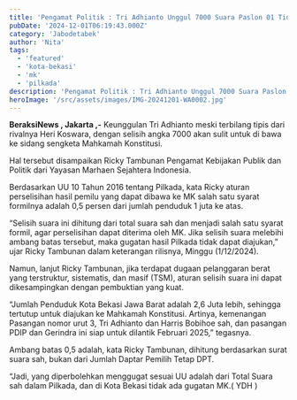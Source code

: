 ```yaml
---
title: 'Pengamat Politik : Tri Adhianto Unggul 7000 Suara Paslon 01 Tidak Penuhi Syarat Bawa ke MK'
pubDate: '2024-12-01T06:19:43.000Z'
category: 'Jabodetabek'
author: 'Nita'
tags:
  - 'featured'
  - 'kota-bekasi'
  - 'mk'
  - 'pilkada'
description: 'Pengamat Politik : Tri Adhianto Unggul 7000 Suara Paslon 01 Tidak Penuhi Syarat Bawa ke MK'
heroImage: '/src/assets/images/IMG-20241201-WA0002.jpg'
---
```


**BeraksiNews , Jakarta ,-** Keunggulan Tri Adhianto meski terbilang tipis dari rivalnya Heri Koswara, dengan selisih angka 7000 akan sulit untuk di bawa ke sidang sengketa Mahkamah Konstitusi.

Hal tersebut disampaikan Ricky Tambunan Pengamat Kebijakan Publik dan Politik dari Yayasan Marhaen Sejahtera Indonesia.

Berdasarkan UU 10 Tahun 2016 tentang Pilkada, kata Ricky aturan perselisihan hasil pemilu yang dapat dibawa ke MK salah satu syarat formilnya adalah 0,5 persen dari jumlah penduduk 1 juta ke atas.

“Selisih suara ini dihitung dari total suara sah dan menjadi salah satu syarat formil, agar perselisihan dapat diterima oleh MK. Jika selisih suara melebihi ambang batas tersebut, maka gugatan hasil Pilkada tidak dapat diajukan,” ujar Ricky Tambunan dalam keterangan rilisnya, Minggu (1/12/2024).

Namun, lanjut Ricky Tambunan, jika terdapat dugaan pelanggaran berat yang terstruktur, sistematis, dan masif (TSM), aturan selisih suara ini dapat dikesampingkan dengan pembuktian yang kuat.

“Jumlah Penduduk Kota Bekasi Jawa Barat adalah 2,6 Juta lebih, sehingga tertutup untuk diajukan ke Mahkamah Konstitusi. Artinya, kemenangan Pasangan nomor urut 3, Tri Adhianto dan Harris Bobihoe sah, dan pasangan PDIP dan Gerindra ini siap untuk dilantik Februari 2025,” tegasnya.

Ambang batas 0,5 adalah, kata Ricky Tambunan, dihitung berdasarkan surat suara sah, bukan dari Jumlah Daptar Pemilih Tetap DPT.

“Jadi, yang diperbolehkan menggugat sesuai UU adalah dari Total Suara sah dalam Pilkada, dan di Kota Bekasi tidak ada gugatan MK.( YDH )
